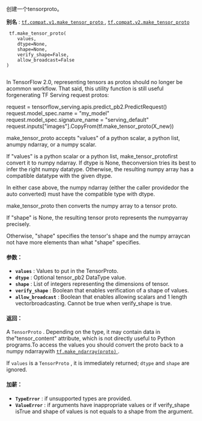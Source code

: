 创建一个tensorproto。

**别名** : [ `tf.compat.v1.make_tensor_proto` ](/api_docs/python/tf/make_tensor_proto), [ `tf.compat.v2.make_tensor_proto` ](/api_docs/python/tf/make_tensor_proto)

```
 tf.make_tensor_proto(
    values,
    dtype=None,
    shape=None,
    verify_shape=False,
    allow_broadcast=False
)
 
```

In TensorFlow 2.0, representing tensors as protos should no longer be acommon workflow. That said, this utility function is still useful forgenerating TF Serving request protos:

request = tensorflow_serving.apis.predict_pb2.PredictRequest()  request.model_spec.name = "my_model"  request.model_spec.signature_name = "serving_default"  request.inputs["images"].CopyFrom(tf.make_tensor_proto(X_new))

make_tensor_proto accepts "values" of a python scalar, a python list, anumpy ndarray, or a numpy scalar.

If "values" is a python scalar or a python list, make_tensor_protofirst convert it to numpy ndarray. If dtype is None, theconversion tries its best to infer the right numpy datatype. Otherwise, the resulting numpy array has a compatible datatype with the given dtype.

In either case above, the numpy ndarray (either the caller providedor the auto converted) must have the compatible type with dtype.

make_tensor_proto then converts the numpy array to a tensor proto.

If "shape" is None, the resulting tensor proto represents the numpyarray precisely.

Otherwise, "shape" specifies the tensor's shape and the numpy arraycan not have more elements than what "shape" specifies.

#### 参数：
- **`values`** :         Values to put in the TensorProto.
- **`dtype`** :          Optional tensor_pb2 DataType value.
- **`shape`** :          List of integers representing the dimensions of tensor.
- **`verify_shape`** :   Boolean that enables verification of a shape of values.
- **`allow_broadcast`** :  Boolean that enables allowing scalars and 1 length vectorbroadcasting. Cannot be true when verify_shape is true.


#### 返回：
A  `TensorProto` . Depending on the type, it may contain data in the"tensor_content" attribute, which is not directly useful to Python programs.To access the values you should convert the proto back to a numpy ndarraywith [ `tf.make_ndarray(proto)` ](https://tensorflow.google.cn/api_docs/python/tf/make_ndarray).

If  `values`  is a  `TensorProto` , it is immediately returned;  `dtype`  and `shape`  are ignored.

#### 加薪：
- **`TypeError`** :  if unsupported types are provided.
- **`ValueError`** : if arguments have inappropriate values or if verify_shape isTrue and shape of values is not equals to a shape from the argument.
